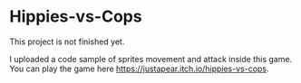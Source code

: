 # Hippies-vs-Cops

This project is not finished yet.

I uploaded a code sample of sprites movement and attack inside this game. You can play the game here https://justapear.itch.io/hippies-vs-cops.

